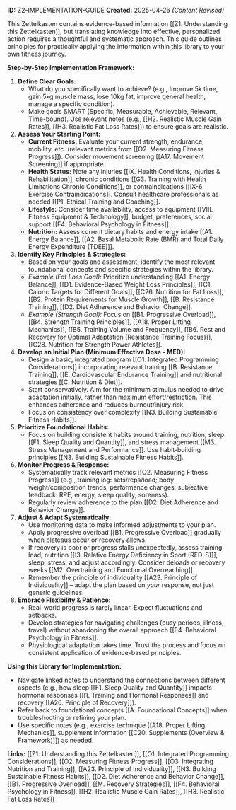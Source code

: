 **ID:** Z2-IMPLEMENTATION-GUIDE **Created:** 2025-04-26 _(Content Revised)_

This Zettelkasten contains evidence-based information [[Z1. Understanding this Zettelkasten]], but translating knowledge into effective, personalized action requires a thoughtful and systematic approach. This guide outlines principles for practically applying the information within this library to your own fitness journey.

**Step-by-Step Implementation Framework:**

1. **Define Clear Goals:**
    - What do you specifically want to achieve? (e.g., Improve 5k time, gain 5kg muscle mass, lose 10kg fat, improve general health, manage a specific condition).
    - Make goals SMART (Specific, Measurable, Achievable, Relevant, Time-bound). Use relevant notes (e.g., [[H2. Realistic Muscle Gain Rates]], [[H3. Realistic Fat Loss Rates]]) to ensure goals are realistic.
2. **Assess Your Starting Point:**
    - **Current Fitness:** Evaluate your current strength, endurance, mobility, etc. (relevant metrics from [[O2. Measuring Fitness Progress]]). Consider movement screening [[A17. Movement Screening]] if appropriate.
    - **Health Status:** Note any injuries [[IX. Health Conditions, Injuries & Rehabilitation]], chronic conditions [[G3. Training with Health Limitations  Chronic Conditions]], or contraindications [[IX-6. Exercise Contraindications]]. Consult healthcare professionals as needed [[P1. Ethical Training and Coaching]].
    - **Lifestyle:** Consider time availability, access to equipment [[VIII. Fitness Equipment & Technology]], budget, preferences, social support [[F4. Behavioral Psychology in Fitness]].
    - **Nutrition:** Assess current dietary habits and energy intake [[A1. Energy Balance]], [[A2. Basal Metabolic Rate (BMR) and Total Daily Energy Expenditure (TDEE)]].
3. **Identify Key Principles & Strategies:**
    - Based on your goals and assessment, identify the most relevant foundational concepts and specific strategies within the library.
    - _Example (Fat Loss Goal):_ Prioritize understanding [[A1. Energy Balance]], [[D1. Evidence-Based Weight Loss Principles]], [[C1. Caloric Targets for Different Goals]], [[C26. Nutrition for Fat Loss]], [[B2. Protein Requirements for Muscle Growth]], [[B. Resistance Training]], [[D2. Diet Adherence and Behavior Change]].
    - _Example (Strength Goal):_ Focus on [[B1. Progressive Overload]], [[B4. Strength Training Principles]], [[A18. Proper Lifting Mechanics]], [[B5. Training Volume and Frequency]], [[B6. Rest and Recovery for Optimal Adaptation (Resistance Training Focus)]], [[C28. Nutrition for Strength Power Athletes]].
4. **Develop an Initial Plan (Minimum Effective Dose - MED):**
    - Design a basic, integrated program [[O1. Integrated Programming Considerations]] incorporating relevant training [[B. Resistance Training]], [[E. Cardiovascular  Endurance Training]] and nutritional strategies [[C. Nutrition & Diet]].
    - Start conservatively. Aim for the minimum stimulus needed to drive adaptation initially, rather than maximum effort/restriction. This enhances adherence and reduces burnout/injury risk.
    - Focus on consistency over complexity [[N3. Building Sustainable Fitness Habits]].
5. **Prioritize Foundational Habits:**
    - Focus on building consistent habits around training, nutrition, sleep [[F1. Sleep Quality and Quantity]], and stress management [[M3. Stress Management and Performance]]. Use habit-building principles [[N3. Building Sustainable Fitness Habits]].
6. **Monitor Progress & Response:**
    - Systematically track relevant metrics [[O2. Measuring Fitness Progress]] (e.g., training log: sets/reps/load; body weight/composition trends; performance changes; subjective feedback: RPE, energy, sleep quality, soreness).
    - Regularly review adherence to the plan [[D2. Diet Adherence and Behavior Change]].
7. **Adjust & Adapt Systematically:**
    - Use monitoring data to make informed adjustments to your plan.
    - Apply progressive overload [[B1. Progressive Overload]] gradually when plateaus occur or recovery allows.
    - If recovery is poor or progress stalls unexpectedly, assess training load, nutrition [[I3. Relative Energy Deficiency in Sport (RED-S)]], sleep, stress, and adjust accordingly. Consider deloads or recovery weeks [[M2. Overtraining and Functional Overreaching]].
    - Remember the principle of individuality [[A23. Principle of Individuality]] – adapt the plan based on _your_ response, not just generic guidelines.
8. **Embrace Flexibility & Patience:**
    - Real-world progress is rarely linear. Expect fluctuations and setbacks.
    - Develop strategies for navigating challenges (busy periods, illness, travel) without abandoning the overall approach [[F4. Behavioral Psychology in Fitness]].
    - Physiological adaptation takes time. Trust the process and focus on consistent application of evidence-based principles.

**Using this Library for Implementation:**

- Navigate linked notes to understand the connections between different aspects (e.g., how sleep [[F1. Sleep Quality and Quantity]] impacts hormonal responses [[I1. Training and Hormonal Responses]] and recovery [[A26. Principle of Recovery]]).
- Refer back to foundational concepts [[A. Foundational Concepts]] when troubleshooting or refining your plan.
- Use specific notes (e.g., exercise technique [[A18. Proper Lifting Mechanics]], supplement information [[C20. Supplements (Overview & Framework)]]) as needed.

**Links:** [[Z1. Understanding this Zettelkasten]], [[O1. Integrated Programming Considerations]], [[O2. Measuring Fitness Progress]], [[O3. Integrating Nutrition and Training]], [[A23. Principle of Individuality]], [[N3. Building Sustainable Fitness Habits]], [[D2. Diet Adherence and Behavior Change]], [[B1. Progressive Overload]], [[M. Recovery Strategies]], [[F4. Behavioral Psychology in Fitness]], [[H2. Realistic Muscle Gain Rates]], [[H3. Realistic Fat Loss Rates]]